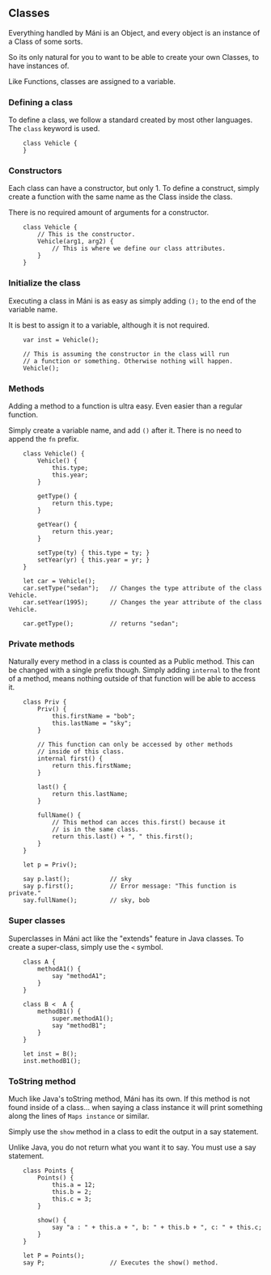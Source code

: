 ## Classes
Everything handled by Máni is an Object, and every object is an instance of a Class of some sorts.

So its only natural for you to want to be able to create your own Classes, to have instances of.

Like Functions, classes are assigned to a variable.

### Defining a class
To define a class, we follow a standard created by most other languages. The `class` keyword is used.
~~~ mani
    class Vehicle {
    }
~~~

### Constructors
Each class can have a constructor, but only 1.
To define a construct, simply create a function with the same name as the Class inside the class.

There is no required amount of arguments for a constructor.

~~~ mani
    class Vehicle {
        // This is the constructor.
        Vehicle(arg1, arg2) {
            // This is where we define our class attributes.
        }
    }
~~~

### Initialize the class
Executing a class in Máni is as easy as simply adding `();` to the end of the variable name.

It is best to assign it to a variable, although it is not required.

~~~ mani
    var inst = Vehicle();

    // This is assuming the constructor in the class will run
    // a function or something. Otherwise nothing will happen.
    Vehicle();      
~~~

### Methods
Adding a method to a function is ultra easy. Even easier than a regular function.

Simply create a variable name, and add `()` after it. There is no need to append the `fn` prefix.

~~~ mani
    class Vehicle() {
        Vehicle() {
            this.type;
            this.year;
        }

        getType() {
            return this.type;
        }

        getYear() {
            return this.year;
        }

        setType(ty) { this.type = ty; }
        setYear(yr) { this.year = yr; }
    }

    let car = Vehicle();
    car.setType("sedan");   // Changes the type attribute of the class Vehicle.
    car.setYear(1995);      // Changes the year attribute of the class Vehicle.

    car.getType();          // returns "sedan";
~~~

### Private methods
Naturally every method in a class is counted as a Public method. This can be changed with a single prefix though.
Simply adding `internal` to the front of a method, means nothing outside of that function will be able to access it.

~~~ mani
    class Priv {
        Priv() {
            this.firstName = "bob";
            this.lastName = "sky";
        }

        // This function can only be accessed by other methods
        // inside of this class.
        internal first() {
            return this.firstName;
        }

        last() {
            return this.lastName;
        }

        fullName() {
            // This method can acces this.first() because it
            // is in the same class.
            return this.last() + ", " this.first();
        }
    }

    let p = Priv();

    say p.last();           // sky
    say p.first();          // Error message: "This function is private."
    say.fullName();         // sky, bob
~~~

### Super classes
Superclasses in Máni act like the "extends" feature in Java classes.
To create a super-class, simply use the `<` symbol.

~~~ mani
    class A {
        methodA1() {
            say "methodA1";
        }
    }

    class B <  A {
        methodB1() {
            super.methodA1();
            say "methodB1";
        }
    }

    let inst = B();
    inst.methodB1();
~~~

### ToString method
Much like Java's toString method, Máni has its own. If this method is not found inside of a class... when saying a class instance it will print something along the lines of `Maps instance` or similar.

Simply use the `show` method in a class to edit the output in a say statement. 

Unlike Java, you do not return what you want it to say. You must use a say statement.

~~~ mani
    class Points {
        Points() {
            this.a = 12;
            this.b = 2;
            this.c = 3;
        }

        show() {
            say "a : " + this.a + ", b: " + this.b + ", c: " + this.c;
        }
    }

    let P = Points();
    say P;                  // Executes the show() method.
~~~